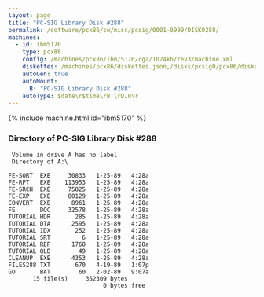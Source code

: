 ```yaml
---
layout: page
title: "PC-SIG Library Disk #288"
permalink: /software/pcx86/sw/misc/pcsig/0001-0999/DISK0288/
machines:
  - id: ibm5170
    type: pcx86
    config: /machines/pcx86/ibm/5170/cga/1024kb/rev3/machine.xml
    diskettes: /machines/pcx86/diskettes.json,/disks/pcsig0/pcx86/diskettes.json
    autoGen: true
    autoMount:
      B: "PC-SIG Library Disk #288"
    autoType: $date\r$time\rB:\rDIR\r
---
```


{% include machine.html id="ibm5170" %}

### Directory of PC-SIG Library Disk #288

     Volume in drive A has no label
     Directory of A:\

    FE-SORT  EXE     30833   1-25-89   4:28a
    FE-RPT   EXE    113953   1-25-89   4:28a
    FE-SRCH  EXE     75825   1-25-89   4:28a
    FE-EXP   EXE     80129   1-25-89   4:28a
    CONVERT  EXE      8961   1-25-89   4:28a
    FE       DOC     32578   1-25-89   4:28a
    TUTORIAL HDR       285   1-25-89   4:28a
    TUTORIAL DTA      2595   1-25-89   4:28a
    TUTORIAL IDX       252   1-25-89   4:28a
    TUTORIAL SRT         6   1-25-89   4:28a
    TUTORIAL REP      1760   1-25-89   4:28a
    TUTORIAL QLB        49   1-25-89   4:28a
    CLEANUP  EXE      4353   1-25-89   4:28a
    FILES288 TXT       670   4-19-89   1:07p
    GO       BAT        60   2-02-89   9:07a
           15 file(s)     352309 bytes
                               0 bytes free
